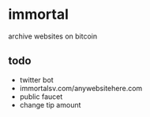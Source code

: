 # immortal

archive websites on bitcoin

## todo

* twitter bot
* immortalsv.com/anywebsitehere.com
* public faucet
* change tip amount

